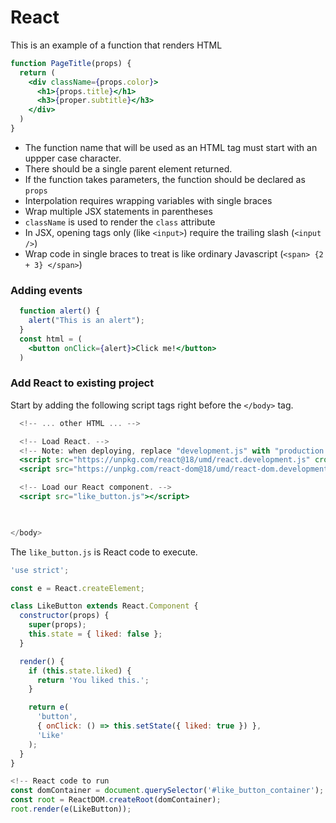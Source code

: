 # React

This is an example of a function that renders HTML

```jsx
function PageTitle(props) {
  return ( 
    <div className={props.color}>
      <h1>{props.title}</h1>
      <h3>{proper.subtitle}</h3>
    </div>
  )
}
```

- The function name that will be used as an HTML tag must start with an uppper case character.
- There should be a single parent element returned.
- If the function takes parameters, the function should be declared as `props`
- Interpolation requires wrapping variables with single braces
- Wrap multiple JSX statements in parentheses
- `className` is used to render the `class` attribute
- In JSX, opening tags only (like `<input>`) require the trailing slash (`<input />`)
- Wrap code in single braces to treat is like ordinary Javascript (`<span> {2 + 3} </span>`)

### Adding events

```jsx
  function alert() {
    alert("This is an alert");
  }
  const html = (
    <button onClick={alert}>Click me!</button>
  )
```

### Add React to existing project

Start by adding the following script tags right before the `</body>` tag.

```jsx
  <!-- ... other HTML ... -->

  <!-- Load React. -->
  <!-- Note: when deploying, replace "development.js" with "production.min.js". -->
  <script src="https://unpkg.com/react@18/umd/react.development.js" crossorigin></script>
  <script src="https://unpkg.com/react-dom@18/umd/react-dom.development.js" crossorigin></script>

  <!-- Load our React component. -->
  <script src="like_button.js"></script>
  


</body>
```

The `like_button.js` is React code to execute.

```jsx
'use strict';

const e = React.createElement;

class LikeButton extends React.Component {
  constructor(props) {
    super(props);
    this.state = { liked: false };
  }

  render() {
    if (this.state.liked) {
      return 'You liked this.';
    }

    return e(
      'button',
      { onClick: () => this.setState({ liked: true }) },
      'Like'
    );
  }
}

<!-- React code to run
const domContainer = document.querySelector('#like_button_container');
const root = ReactDOM.createRoot(domContainer);
root.render(e(LikeButton));
```
